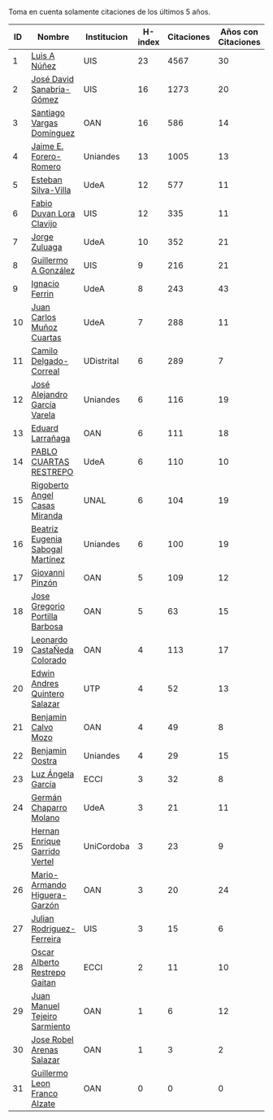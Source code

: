 Toma en cuenta solamente citaciones de los últimos 5 años.

ID | Nombre | Institucion | H-index | Citaciones | Años con Citaciones | PhD Year| PhD Country |
--- | ------ | ---------- | -------- | ---------- | ----------| --- | --- | 
1 | [Luis A Núñez](https://scholar.google.com/citations?user=2Q5_QxkAAAAJ&hl=en) | UIS | 23 | 4567 | 30 |  1989 | VEN |
2 | [José David Sanabria-Gómez](https://scholar.google.com/citations?user=Tclray4AAAAJ&hl=en) | UIS | 16 | 1273| 20 | 2001 | MEX |
3 | [Santiago Vargas Domínguez](https://scholar.google.com/citations?hl=en&user=9DDaTaAAAAAJ) | OAN | 16 | 586 | 14 | 2008 | ESP |
4 | [Jaime E. Forero-Romero](https://scholar.google.com/citations?user=TLTK6WgAAAAJ) | Uniandes | 13 | 1005 | 13 | 2007 | FRA |
5 | [Esteban Silva-Villa](https://scholar.google.com/citations?user=S8-YLHaAJLMC&hl=en) | UdeA | 12 | 577 | 11 |  2011 | NED |
6 | [Fabio Duvan Lora Clavijo](https://scholar.google.com/citations?hl=en&user=bV-me9AAAAAJ&view_op=list_works)| UIS | 12 | 335 | 11 | 2013 | MEX |
7 | [Jorge Zuluaga](https://scholar.google.com/citations?user=qpGVqNwAAAAJ&hl=en&oi=ao) | UdeA | 10 | 352 | 21 | 2005 | COL |
8 | [Guillermo A González](https://scholar.google.com/citations?user=pvM7yGcAAAAJ&hl=en) | UIS | 9 | 216 | 21 | 1998 | BRA |
9 | [Ignacio Ferrin](https://scholar.google.com/citations?user=bGBCFskAAAAJ&hl=en) | UdeA | 8 | 243 | 43 | 1976 | USA |
10 | [Juan Carlos Muñoz Cuartas](https://scholar.google.com/citations?user=tQkmHH8AAAAJ&hl=en) | UdeA | 7 | 288 | 11 | 2011 | GER |
11 | [Camilo Delgado-Correal](https://scholar.google.com/citations?user=HXHGks0AAAAJ) | UDistrital | 6 | 289 | 7 | | |
12 | [José Alejandro García Varela](https://scholar.google.com/citations?user=iA0H5dgAAAAJ&hl=en) | Uniandes | 6 | 116 | 19 | | |
13 | [Eduard Larrañaga](https://scholar.google.com/citations?hl=en&user=HyknmA8AAAAJ) | OAN | 6 | 111 | 18 |  | |
14 | [PABLO CUARTAS RESTREPO](https://scholar.google.com/citations?user=c4zrU20AAAAJ&hl=en) | UdeA | 6 | 110 | 10 | | |
15 | [Rigoberto Angel Casas Miranda](https://scholar.google.com/citations?user=i9vdtq0AAAAJ&hl=en) | UNAL | 6 | 104 | 19 | | |
16 | [Beatriz Eugenia Sabogal Martínez](https://scholar.google.com/citations?user=T-0RjQYAAAAJ&hl=en) | Uniandes | 6 | 100 | 19 | | |
17 | [Giovanni Pinzón](https://scholar.google.com/citations?user=F25UKOkAAAAJ&hl=en)| OAN | 5 | 109 | 12 | | |
18 | [Jose Gregorio Portilla Barbosa](https://scholar.google.com/citations?hl=en&user=tDx7hEMAAAAJ) | OAN | 5 | 63 | 15 | | |
19 | [Leonardo CastaÑeda Colorado](https://scholar.google.com/citations?hl=en&user=yJNS9DIAAAAJ) | OAN | 4 | 113 | 17 |  | |
20 | [Edwin Andres Quintero Salazar](https://scholar.google.com/citations?user=Si_rL4gAAAAJ&hl=en&oi=ao)| UTP | 4 | 52 | 13 | | |
21 | [Benjamin Calvo Mozo](https://scholar.google.com/citations?hl=en&user=xBhWLdQAAAAJ) | OAN | 4 | 49 | 8 | | |
22 | [Benjamin Oostra](https://scholar.google.com/citations?user=A-57orIAAAAJ&hl=en&oi=ao) | Uniandes | 4 | 29 | 15 | | |
23 | [Luz Ángela García](https://scholar.google.com/citations?hl=en&user=ouj4SO0AAAAJ) | ECCI | 3 | 32 | 8 |  | |
24 | [Germán Chaparro Molano](https://scholar.google.com/citations?user=FHzXPgoAAAAJ&hl=en) | UdeA | 3 | 21 | 11 |  | |
25 | [Hernan Enrique Garrido Vertel](https://scholar.google.com/citations?user=nij86aIAAAAJ) | UniCordoba | 3 | 23 | 9 |  | |
26 | [Mario-Armando Higuera-Garzón](https://scholar.google.com/citations?user=goHAHhMAAAAJ&hl=en) | OAN | 3 | 20 | 24 | | |
27 | [Julian Rodriguez-Ferreira](https://scholar.google.com/citations?user=gy2sAsIAAAAJ&hl=en&oi=ao) | UIS | 3 | 15 | 6 | | |
28 | [Oscar Alberto Restrepo Gaitan](https://scholar.google.com/citations?user=ecKvoBgAAAAJ&hl=en) | ECCI | 2 | 11 | 10 | | |
29 | [Juan Manuel Tejeiro Sarmiento](https://scholar.google.com/citations?hl=en&user=hGwadTAAAAAJ) | OAN | 1 | 6 | 12 | | |
30 | [Jose Robel Arenas Salazar](https://scholar.google.com/citations?hl=en&user=IEVLREYAAAAJ) | OAN | 1 | 3 | 2 | | |
31 | [Guillermo Leon Franco Alzate](https://scholar.google.com/citations?hl=en&user=5VSFp1sAAAAJ) | OAN | 0 | 0 | 0 | -1 | |

